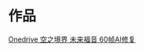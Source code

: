 # &#20316;&#21697;

[Onedrive 空之境界 未来福音 60帧AI修复](https://1drv.ms/u/s!Auq7z9Qmoa4WlV4hTgvoCELEITNK?e=aTkH2g)